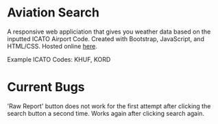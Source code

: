 # Aviation Search

A responsive web appliciation that gives you weather data based on the inputted ICATO Airport Code. Created with Bootstrap, JavaScript, and HTML/CSS. Hosted online [here](google.com).

Example ICATO Codes: KHUF, KORD

# Current Bugs

'Raw Report' button does not work for the first attempt after clicking the search button a second time. Works again after clicking search again.
